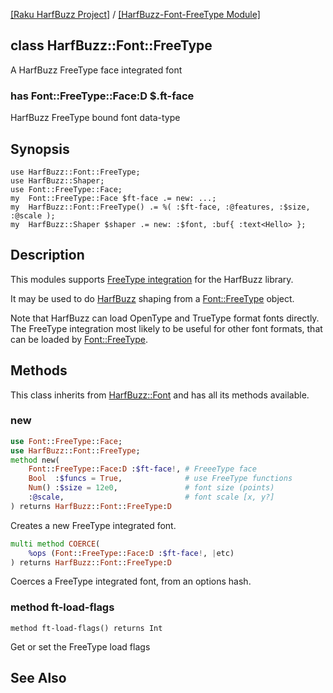 [[Raku HarfBuzz Project]](https://harfbuzz-raku.github.io)
 / [[HarfBuzz-Font-FreeType Module]](https://harfbuzz-raku.github.io/HarfBuzz-Font-FreeType-raku)

class HarfBuzz::Font::FreeType
------------------------------

A HarfBuzz FreeType face integrated font

### has Font::FreeType::Face:D $.ft-face

HarfBuzz FreeType bound font data-type

Synopsis
--------

    use HarfBuzz::Font::FreeType;
    use HarfBuzz::Shaper;
    use Font::FreeType::Face;
    my  Font::FreeType::Face $ft-face .= new: ...;
    my  HarfBuzz::Font::FreeType() .= %( :$ft-face, :@features, :$size, :@scale );
    my  HarfBuzz::Shaper $shaper .= new: :$font, :buf{ :text<Hello> };

Description
-----------

This modules supports [FreeType integration](https://harfbuzz.github.io/integration-freetype.html) for the HarfBuzz library.

It may be used to do [HarfBuzz](https://harfbuzz-raku.github.io/HarfBuzz-raku) shaping from a [Font::FreeType](https://pdf-raku.github.io/Font-FreeType-raku/Font/FreeType) object.

Note that HarfBuzz can load OpenType and TrueType format fonts directly. The FreeType integration most likely to be useful for other font formats, that can be loaded by [Font::FreeType](https://harfbuzz-raku.github.io/Font-FreeType-raku/).

Methods
-------

This class inherits from [HarfBuzz::Font](https://harfbuzz-raku.github.io/HarfBuzz-raku/Font) and has all its methods available.

### new

```raku
use Font::FreeType::Face;
use HarfBuzz::Font::FreeType;
method new(
    Font::FreeType::Face:D :$ft-face!, # FreeeType face
    Bool  :$funcs = True,              # use FreeType functions
    Num() :$size = 12e0,               # font size (points)
    :@scale,                           # font scale [x, y?]
) returns HarfBuzz::Font::FreeType:D
```

Creates a new FreeType integrated font.

```raku
multi method COERCE(
    %ops (Font::FreeType::Face:D :$ft-face!, |etc)
) returns HarfBuzz::Font::FreeType:D
```

Coerces a FreeType integrated font, from an options hash.

### method ft-load-flags

```perl6
method ft-load-flags() returns Int
```

Get or set the FreeType load flags

See Also
--------

